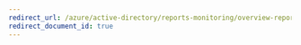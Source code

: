 ```yaml
---
redirect_url: /azure/active-directory/reports-monitoring/overview-reports
redirect_document_id: true
---
```


